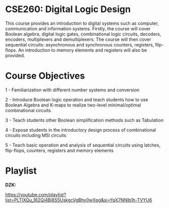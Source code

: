 # CSE260: Digital Logic Design
This course provides an introduction to digital systems such as computer, communication and information systems. Firstly, the course will cover Boolean algebra, digital logic gates, combinational logic circuits, decoders, encoders, multiplexers and demultiplexers. The course will then cover sequential circuits: asynchronous and synchronous counters, registers, flip-flops. An introduction to memory elements and registers will also be provided.

# Course Objectives

1 - Familiarization with different number systems and conversion

2 - Introduce Boolean logic operation and teach students how to use Boolean Algebra and K-maps to realize two-level minimal/optimal combinational circuits

3 - Teach students other Boolean simplification methods such as Tabulation

4 - Expose students in the introductory design process of combinational circuits including MSI circuits

5 - Teach basic operation and analysis of sequential circuits using latches, flip-flops, counters, registers and memory elements

# Playlist

**DZK:**

https://youtube.com/playlist?list=PLTlXQu_162Qi4Bi8S5UskgcVgBhy0wXpg&si=YqX7NNlb1h-TVYU6
